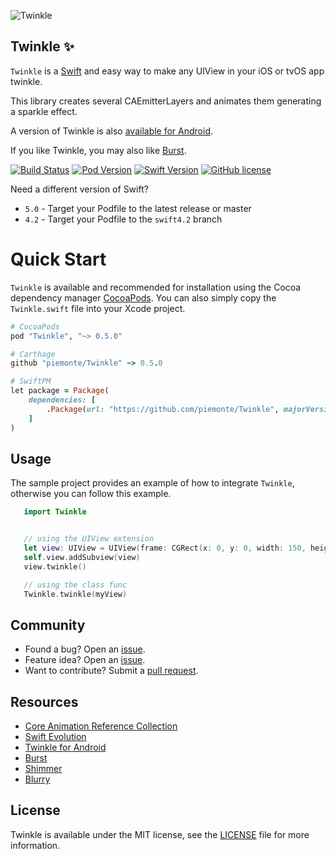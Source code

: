 ![Twinkle](https://raw.github.com/piemonte/twinkle/master/twinkle.gif)

## Twinkle :sparkles:

`Twinkle` is a [Swift](https://developer.apple.com/swift/) and easy way to make any UIView in your iOS or tvOS app twinkle.

This library creates several CAEmitterLayers and animates them generating a sparkle effect.

A version of Twinkle is also [available for Android](https://github.com/dev-labs-bg/twinkle).

If you like Twinkle, you may also like [Burst](https://github.com/piemonte/Burst).

[![Build Status](https://travis-ci.com/piemonte/Twinkle.svg?branch=master)](https://travis-ci.com/piemonte/Twinkle) [![Pod Version](https://img.shields.io/cocoapods/v/Twinkle.svg?style=flat)](http://cocoadocs.org/docsets/Twinkle/) [![Swift Version](https://img.shields.io/badge/language-swift%205.0-brightgreen.svg)](https://developer.apple.com/swift) [![GitHub license](https://img.shields.io/badge/license-MIT-lightgrey.svg)](https://github.com/piemonte/Twinkle/blob/master/LICENSE)

Need a different version of Swift?
* `5.0` - Target your Podfile to the latest release or master
* `4.2` - Target your Podfile to the `swift4.2` branch

# Quick Start

`Twinkle` is available and recommended for installation using the Cocoa dependency manager [CocoaPods](http://cocoapods.org/). You can also simply copy the `Twinkle.swift` file into your Xcode project.

```ruby
# CocoaPods
pod "Twinkle", "~> 0.5.0"

# Carthage
github "piemonte/Twinkle" ~> 0.5.0

# SwiftPM
let package = Package(
    dependencies: [
        .Package(url: "https://github.com/piemonte/Twinkle", majorVersion: 0)
    ]
)
```

## Usage

The sample project provides an example of how to integrate `Twinkle`, otherwise you can follow this example.

``` Swift
   import Twinkle
```

``` Swift

   // using the UIView extension
   let view: UIView = UIView(frame: CGRect(x: 0, y: 0, width: 150, height: 50))
   self.view.addSubview(view)
   view.twinkle()

   // using the class func
   Twinkle.twinkle(myView)
```

## Community

- Found a bug? Open an [issue](https://github.com/piemonte/twinkle/issues).
- Feature idea? Open an [issue](https://github.com/piemonte/twinkle/issues).
- Want to contribute? Submit a [pull request](https://github.com/piemonte/twinkle/pulls).

## Resources

* [Core Animation Reference Collection](https://developer.apple.com/library/ios/documentation/Cocoa/Reference/CoreAnimation_framework/index.html)
* [Swift Evolution](https://github.com/apple/swift-evolution)
* [Twinkle for Android](https://github.com/dev-labs-bg/twinkle)
* [Burst](https://github.com/piemonte/Burst)
* [Shimmer](https://github.com/facebook/shimmer)
* [Blurry](https://github.com/piemonte/Blurry)

## License

Twinkle is available under the MIT license, see the [LICENSE](https://github.com/piemonte/twinkle/blob/master/LICENSE) file for more information.
